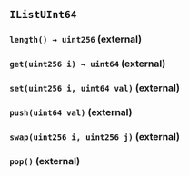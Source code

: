## `IListUInt64`

### `length() → uint256` (external)

### `get(uint256 i) → uint64` (external)

### `set(uint256 i, uint64 val)` (external)

### `push(uint64 val)` (external)

### `swap(uint256 i, uint256 j)` (external)

### `pop()` (external)
